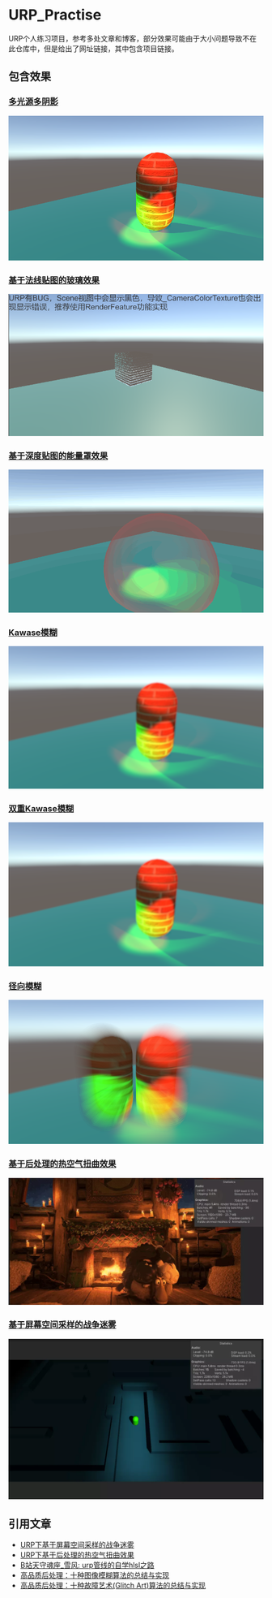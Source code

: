 # URP_Practise
URP个人练习项目，参考多处文章和博客，部分效果可能由于大小问题导致不在此仓库中，但是给出了网址链接，其中包含项目链接。

## 包含效果
### [多光源多阴影](https://github.com/wqaetly/URP_Practise/tree/main/Assets/Samples/MultipleLightAndShadow)
![](./SamplePngs/MultiLightAndShadow.png)

### [基于法线贴图的玻璃效果](https://github.com/wqaetly/URP_Practise/tree/main/Assets/Samples/GlassBasedOnNormalMap)
![](./SamplePngs/GlassBasedOnNomalMap.png)

### [基于深度贴图的能量罩效果](https://github.com/wqaetly/URP_Practise/tree/main/Assets/Samples/EngryBasedOnDepthMap)
![](./SamplePngs/EngryBasedOnDepthMap.gif)

### [Kawase模糊](https://github.com/wqaetly/URP_Practise/tree/main/Assets/Samples/KawaseBlur)
![](./SamplePngs/KawaseBlur.png)

### [双重Kawase模糊](https://github.com/wqaetly/URP_Practise/tree/main/Assets/Samples/DualKawaseBlur)
![](./SamplePngs/DualKawaseBlur.png)

### [径向模糊](https://github.com/wqaetly/URP_Practise/tree/main/Assets/Samples/RadialBlur)
![](./SamplePngs/RadialBlur.png)

### [基于后处理的热空气扭曲效果](https://github.com/wqaetly/URP_Practise/tree/main/Assets/Samples/Air-distortion)
![](./SamplePngs/Air.gif!webp)

### [基于屏幕空间采样的战争迷雾](https://www.lfzxb.top/fog-of-war-based-on-ss-in-urp/)
![](./SamplePngs/FogOfWar.png!webp)

## 引用文章
 - [URP下基于屏幕空间采样的战争迷雾](https://www.lfzxb.top/fog-of-war-based-on-ss-in-urp/)
 - [URP下基于后处理的热空气扭曲效果](https://www.lfzxb.top/air-distortion-based-on-pp-in-urp/)
 - [B站天守魂座_雪风: urp管线的自学hlsl之路](https://www.bilibili.com/read/cv6382907)
 - [高品质后处理：十种图像模糊算法的总结与实现](https://zhuanlan.zhihu.com/p/125744132)
 - [高品质后处理：十种故障艺术(Glitch Art)算法的总结与实现](https://zhuanlan.zhihu.com/p/148256756)